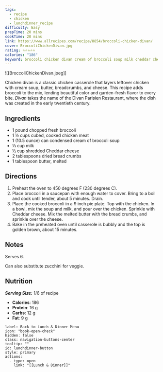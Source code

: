 ```yaml
---
tags:
  - recipe
  - chicken
  - lunchdinner_recipe
difficulty: Easy
prepTime: 20 mins
cookTime: 20 mins
link: https://www.allrecipes.com/recipe/8854/broccoli-chicken-divan/
cover: BroccoliChickenDivan.jpg
rating: ⭐️⭐️⭐️⭐️⭐️
calories: "186"
keyword: broccoli chicken divan cream of broccoli soup milk cheddar cheese breadcrumbs
---
```


![[BroccoliChickenDivan.jpeg]]

Chicken divan is a classic chicken casserole that layers leftover chicken with cream soup, butter, breadcrumbs, and cheese. This recipe adds broccoli to the mix, lending beautiful color and garden-fresh flavor to every bite. _Divan_ takes the name of the Divan Parisien Restaurant, where the dish was created in the early twentieth century.

## Ingredients
- 1 pound chopped fresh broccoli
- 1 ½ cups cubed, cooked chicken meat
- 1 (10.5 ounce) can condensed cream of broccoli soup
- ⅓ cup milk
- ½ cup shredded Cheddar cheese
- 2 tablespoons dried bread crumbs
- 1 tablespoon butter, melted


## Directions
1. Preheat the oven to 450 degrees F (230 degrees C).
2. Place broccoli in a saucepan with enough water to cover. Bring to a boil and cook until tender, about 5 minutes. Drain.
3. Place the cooked broccoli in a 9 inch pie plate. Top with the chicken. In a bowl, mix the soup and milk, and pour over the chicken. Sprinkle with Cheddar cheese. Mix the melted butter with the bread crumbs, and sprinkle over the cheese.
4. Bake in the preheated oven until casserole is bubbly and the top is golden brown, about 15 minutes.

## Notes
Serves 6.

Can also substitute zucchini for veggie.

## Nutrition
***Serving Size:*** 1/6 of recipe
- **Calories**: 186
- **Protein**: 16 g
- **Carbs**: 12 g
- **Fat**: 9 g


```meta-bind-button
label: Back to Lunch & Dinner Menu
icon: "book-open-check"
hidden: false
class: navigation-buttons-center
tooltip: ""
id: lunchdinner-button
style: primary
actions:
  - type: open
    link: "[[Lunch & Dinner]]"

```
 
